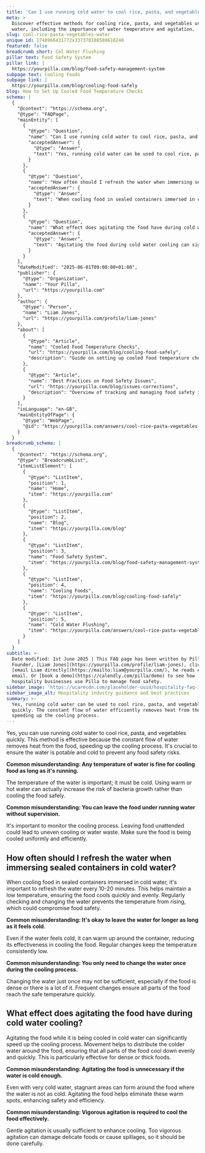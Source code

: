 ```yaml
---
title: 'Can I use running cold water to cool rice, pasta, and vegetables?'
meta: >
  Discover effective methods for cooling rice, pasta, and vegetables using cold
  water, including the importance of water temperature and agitation.
slug: cool-rice-pasta-vegetables-water
unique id: 1748966431772x337378188580618240
featured: false
breadcrumb short: Col Water Flushing
pillar text: Food Safety System
pillar link: |
  https://yourpilla.com/blog/food-safety-management-system
subpage text: Cooling Foods
subpage link: |
  https://yourpilla.com/blog/cooling-food-safely
blog: How to Set Up Cooled Food Temperature Checks
schema: |
  {
    "@context": "https://schema.org",
    "@type": "FAQPage",
    "mainEntity": [
      {
        "@type": "Question",
        "name": "Can I use running cold water to cool rice, pasta, and vegetables?",
        "acceptedAnswer": {
          "@type": "Answer",
          "text": "Yes, running cold water can be used to cool rice, pasta, and vegetables quickly. The constant flow of water efficiently removes heat from the food, speeding up the cooling process. It is essential to ensure that the water used is potable and cold to mitigate food safety risks. Monitor the cooling process to ensure the food is cooled uniformly and efficiently."
        }
      },
      {
        "@type": "Question",
        "name": "How often should I refresh the water when immersing sealed containers in cold water?",
        "acceptedAnswer": {
          "@type": "Answer",
          "text": "When cooling food in sealed containers immersed in cold water, refresh the water every 10-20 minutes. This practice maintains a consistently low temperature, ensuring food is cooled quickly and evenly. Regularly checking and changing the water prevents it from warming up and possibly compromising food safety."
        }
      },
      {
        "@type": "Question",
        "name": "What effect does agitating the food have during cold water cooling?",
        "acceptedAnswer": {
          "@type": "Answer",
          "text": "Agitating the food during cold water cooling can significantly enhance the cooling process. Movement distributes the colder water evenly around the food, ensuring all parts cool down uniformly and quickly. Gentle agitation is usually sufficient and helps avoid damage to delicate foods or spillages."
        }
      }
    ],
    "dateModified": "2025-06-01T09:00:00+01:00",
    "publisher": {
      "@type": "Organization",
      "name": "Your Pilla",
      "url": "https://yourpilla.com"
    },
    "author": {
      "@type": "Person",
      "name": "Liam Jones",
      "url": "https://yourpilla.com/profile/liam-jones"
    },
    "about": [
      {
        "@type": "Article",
        "name": "Cooled Food Temperature Checks",
        "url": "https://yourpilla.com/blog/cooling-food-safely",
        "description": "Guide on setting up cooled food temperature checks to ensure food safety through correct cooling practices."
      },
      {
        "@type": "Article",
        "name": "Best Practices on Food Safety Issues",
        "url": "https://yourpilla.com/blog/issues-corrections",
        "description": "Overview of tracking and managing food safety issues to maintain compliance and ensure best practices."
      }
    ],
    "inLanguage": "en-GB",
    "mainEntityOfPage": {
      "@type": "WebPage",
      "@id": "https://yourpilla.com/answers/cool-rice-pasta-vegetables-water"
    }
  }
breadcrumb_schema: |
  {
    "@context": "https://schema.org",
    "@type": "BreadcrumbList",
    "itemListElement": [
      {
        "@type": "ListItem",
        "position": 1,
        "name": "Home",
        "item": "https://yourpilla.com"
      },
      {
        "@type": "ListItem",
        "position": 2,
        "name": "Blog",
        "item": "https://yourpilla.com/blog"
      },
      {
        "@type": "ListItem",
        "position": 3,
        "name": "Food Safety System",
        "item": "https://yourpilla.com/blog/food-safety-management-system"
      },
      {
        "@type": "ListItem",
        "position": 4,
        "name": "Cooling Foods",
        "item": "https://yourpilla.com/blog/cooling-food-safely"
      },
      {
        "@type": "ListItem",
        "position": 5,
        "name": "Cold Water Flushing",
        "item": "https://yourpilla.com/answers/cool-rice-pasta-vegetables-water"
      }
    ]
  }
subtitle: >-
  Date modified: 1st June 2025 | This FAQ page has been written by Pilla
  Founder, [Liam Jones](https://yourpilla.com/profile/liam-jones), click to
  [email Liam directly](https://mailto:liam@yourpilla.com/), he reads every
  email. Or [book a demo](https://calendly.com/pilla/demo) to see how
  hospitality businesses use Pilla to manage food safety.
sidebar_image: 'https://ucarecdn.com/placeholder-uuid/hospitality-faq-image.jpg'
sidebar_image_alt: Hospitality industry guidance and best practices
summary: >-
  Yes, running cold water can be used to cool rice, pasta, and vegetables
  quickly. The constant flow of water efficiently removes heat from the food,
  speeding up the cooling process.
---
```

Yes, you can use running cold water to cool rice, pasta, and vegetables quickly. This method is effective because the constant flow of water removes heat from the food, speeding up the cooling process. It's crucial to ensure the water is potable and cold to prevent any food safety risks.

**Common misunderstanding: Any temperature of water is fine for cooling food as long as it's running.**

The temperature of the water is important; it must be cold. Using warm or hot water can actually increase the risk of bacteria growth rather than cooling the food safely.

**Common misunderstanding: You can leave the food under running water without supervision.**

It's important to monitor the cooling process. Leaving food unattended could lead to uneven cooling or water waste. Make sure the food is being cooled uniformly and efficiently.

## How often should I refresh the water when immersing sealed containers in cold water?

When cooling food in sealed containers immersed in cold water, it's important to refresh the water every 10-20 minutes. This helps maintain a low temperature, ensuring the food cools quickly and evenly. Regularly checking and changing the water prevents the temperature from rising, which could compromise food safety.

**Common misunderstanding: It's okay to leave the water for longer as long as it feels cold.**

Even if the water feels cold, it can warm up around the container, reducing its effectiveness in cooling the food. Regular changes keep the temperature consistently low.

**Common misunderstanding: You only need to change the water once during the cooling process.**

Changing the water just once may not be sufficient, especially if the food is dense or there is a lot of it. Frequent changes ensure all parts of the food reach the safe temperature quickly.

## What effect does agitating the food have during cold water cooling?

Agitating the food while it is being cooled in cold water can significantly speed up the cooling process. Movement helps to distribute the colder water around the food, ensuring that all parts of the food cool down evenly and quickly. This is particularly effective for dense or thick foods.

**Common misunderstanding: Agitating the food is unnecessary if the water is cold enough.**

Even with very cold water, stagnant areas can form around the food where the water is not as cold. Agitating the food helps eliminate these warm spots, enhancing safety and efficiency.

**Common misunderstanding: Vigorous agitation is required to cool the food effectively.**

Gentle agitation is usually sufficient to enhance cooling. Too vigorous agitation can damage delicate foods or cause spillages, so it should be done carefully.
